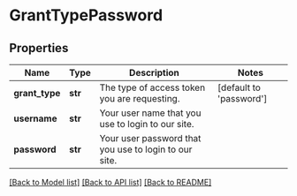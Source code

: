 # GrantTypePassword

## Properties
Name | Type | Description | Notes
------------ | ------------- | ------------- | -------------
**grant_type** | **str** | The type of access token you are requesting. | [default to 'password']
**username** | **str** | Your user name that you use to login to our site. | 
**password** | **str** | Your user password that you use to login to our site. | 

[[Back to Model list]](../README.md#documentation-for-models) [[Back to API list]](../README.md#documentation-for-api-endpoints) [[Back to README]](../README.md)



